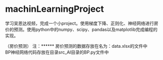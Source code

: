 # machinLearningProject

学习吴恩达视频，完成一个小project。使用梯度下降、正则化、神经网络进行房价的预测。使用python中的numpy、scipy、pandas以及matplotlib完成编程的实现。

（房价预测） 注：******
房价预测的数据存放在名为：data.xlsx的文件中        
BP神经网络代码存放在目录src_AI目录的BP.py文件中     

